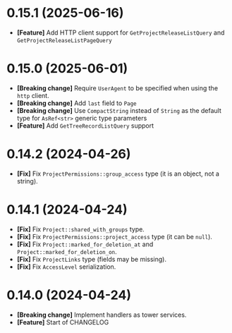 # 0.15.1 (2025-06-16)

- **[Feature]** Add HTTP client support for `GetProjectReleaseListQuery` and `GetProjectReleaseListPageQuery`

# 0.15.0 (2025-06-01)

- **[Breaking change]** Require `UserAgent` to be specified when using the `http` client.
- **[Breaking change]** Add `last` field to `Page`
- **[Breaking change]** Use `CompactString` instead of `String` as the default type for `AsRef<str>` generic type
  parameters
- **[Feature]** Add `GetTreeRecordListQuery` support

# 0.14.2 (2024-04-26)

- **[Fix]** Fix `ProjectPermissions::group_access` type (it is an object, not a string).

# 0.14.1 (2024-04-24)

- **[Fix]** Fix `Project::shared_with_groups` type.
- **[Fix]** Fix `ProjectPermissions::project_access` type (it can be `null`).
- **[Fix]** Fix `Project::marked_for_deletion_at` and `Project::marked_for_deletion_on`.
- **[Fix]** Fix `ProjectLinks` type (fields may be missing).
- **[Fix]** Fix `AccessLevel` serialization.

# 0.14.0 (2024-04-24)

- **[Breaking change]** Implement handlers as tower services.
- **[Feature]** Start of CHANGELOG
